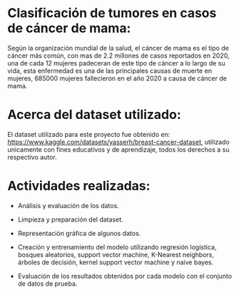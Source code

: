 # Clasificación de tumores en casos de cáncer de mama:

Según la organización mundial de la salud, el cáncer de mama es el tipo de cáncer más común, con mas de 2.2 millones de casos reportados en 2020, una de cada 12 mujeres padeceran de este tipo de cáncer a lo largo de su vida, esta enfermedad es una de las principales causas de muerte en mujeres, 685000 mujeres fallecieron en el año 2020 a causa de cáncer de mama.

# Acerca del dataset utilizado:

El dataset utilizado para este proyecto fue obtenido en: https://www.kaggle.com/datasets/yasserh/breast-cancer-dataset, utilizado unicamente con fines educativos y de aprendizaje, todos los derechos a su respectivo autor.

# Actividades realizadas:

- Análisis y evaluación de los datos.

- Limpieza y preparación del dataset.

- Representación gráfica de algunos datos.

- Creación y entrenamiento del modelo utilizando regresión logística, bosques aleatorios, support vector machine, K-Nearest neighbors, árboles de decisión, kernel support vector machine y naive bayes.

- Evaluación de los resultados obtenidos por cada modelo con el conjunto de datos de prueba.
